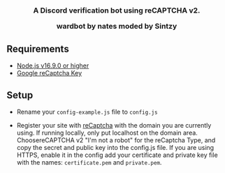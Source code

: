 <h3 align="center">
A Discord verification bot using reCAPTCHA v2.

wardbot by nates moded by Sintzy
</h3>

## Requirements

- [Node.js v16.9.0 or higher](https://nodejs.org/en/)
- [Google reCaptcha Key](https://www.google.com/recaptcha/admin/create)

## Setup

- Rename your `config-example.js` file to `config.js`

- Register your site with [reCaptcha](https://www.google.com/recaptcha/admin/create) with the domain you are currently using. If running locally, only put localhost on the domain area. ChoosereCAPTCHA v2 "I'm not a robot" for the reCaptcha Type, and copy the secret and public key into the config.js file. If you are using HTTPS, enable it in the config add your certificate and private key file with the names: `certificate.pem` and `private.pem`.
